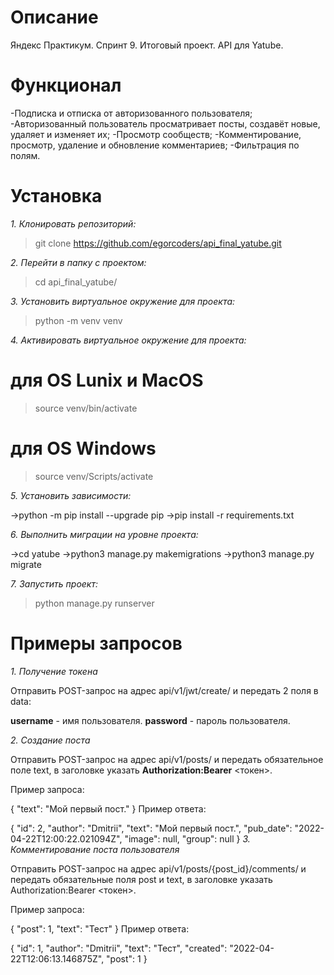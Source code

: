 # Описание
Яндекс Практикум. Спринт 9. Итоговый проект. API для Yatube.

# Функционал
-Подписка и отписка от авторизованного пользователя;
-Авторизованный пользователь просматривает посты, создавёт новые, удаляет и изменяет их;
-Просмотр сообществ;
-Комментирование, просмотр, удаление и обновление комментариев;
-Фильтрация по полям.
# Установка
_1. Клонировать репозиторий:_

>git clone https://github.com/egorcoders/api_final_yatube.git

_2. Перейти в папку с проектом:_

>cd api_final_yatube/

_3. Установить виртуальное окружение для проекта:_

>python -m venv venv

_4. Активировать виртуальное окружение для проекта:_

# для OS Lunix и MacOS
>source venv/bin/activate

# для OS Windows
>source venv/Scripts/activate

_5. Установить зависимости:_

->python -m pip install --upgrade pip
->pip install -r requirements.txt

_6. Выполнить миграции на уровне проекта:_

->cd yatube
->python3 manage.py makemigrations
->python3 manage.py migrate

_7. Запустить проект:_

>python manage.py runserver

# Примеры запросов
_1. Получение токена_

Отправить POST-запрос на адрес api/v1/jwt/create/ и передать 2 поля в data:

**username** - имя пользователя.
**password** - пароль пользователя.

_2. Создание поста_

Отправить POST-запрос на адрес api/v1/posts/ и передать обязательное поле text, в заголовке указать **Authorization:Bearer** <токен>.

Пример запроса:

{
  "text": "Мой первый пост."
}
Пример ответа:

{
  "id": 2,
  "author": "Dmitrii",
  "text": "Мой первый пост.",
  "pub_date": "2022-04-22T12:00:22.021094Z",
  "image": null,
  "group": null
}
_3. Комментирование поста пользователя_

Отправить POST-запрос на адрес api/v1/posts/{post_id}/comments/ и передать обязательные поля post и text, в заголовке указать Authorization:Bearer <токен>.

Пример запроса:

{
  "post": 1,
  "text": "Тест"
}
Пример ответа:

{
  "id": 1,
  "author": "Dmitrii",
  "text": "Тест",
  "created": "2022-04-22T12:06:13.146875Z",
  "post": 1
}

